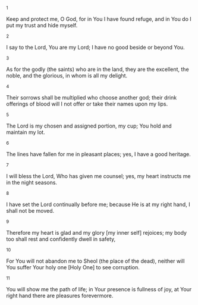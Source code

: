 <sup>1</sup> 

Keep and protect me, O God, for in You I have found refuge, and in You do I put my trust and hide myself. 

<sup>2</sup> 

I say to the Lord, You are my Lord; I have no good beside or beyond You. 

<sup>3</sup> 

As for the godly (the saints) who are in the land, they are the excellent, the noble, and the glorious, in whom is all my delight. 

<sup>4</sup> 

Their sorrows shall be multiplied who choose another god; their drink offerings of blood will I not offer or take their names upon my lips. 

<sup>5</sup> 

The Lord is my chosen and assigned portion, my cup; You hold and maintain my lot. 

<sup>6</sup> 

The lines have fallen for me in pleasant places; yes, I have a good heritage. 

<sup>7</sup> 

I will bless the Lord, Who has given me counsel; yes, my heart instructs me in the night seasons. 

<sup>8</sup> 

I have set the Lord continually before me; because He is at my right hand, I shall not be moved. 

<sup>9</sup> 

Therefore my heart is glad and my glory [my inner self] rejoices; my body too shall rest and confidently dwell in safety, 

<sup>10</sup> 

For You will not abandon me to Sheol (the place of the dead), neither will You suffer Your holy one [Holy One] to see corruption. 

<sup>11</sup> 

You will show me the path of life; in Your presence is fullness of joy, at Your right hand there are pleasures forevermore.